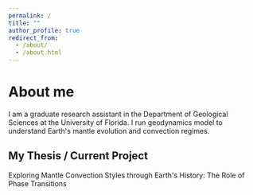 ```yaml
---
permalink: /
title: ""
author_profile: true
redirect_from: 
  - /about/
  - /about.html
---
```


About me
======
I am a graduate research assistant in the Department of Geological Sciences at the University of Florida. I run geodynamics model to understand Earth's mantle evolution and convection regimes. 

My Thesis / Current Project
------
Exploring Mantle Convection Styles through Earth's History: The Role of Phase Transitions

<!--


My Research Interest
------
Understanding Earth's large scale mantle evolution


**Markdown generator**

-->
